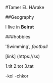 #Tamer EL HArake

##Geography

I live in **Beirut**

###hobbies


'Swimming', *football*

[link] (https://ss)

1.tit
2.tot
3.tat

-kol 
-chkor




